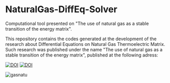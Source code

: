 # NaturalGas-DiffEq-Solver
Computational tool presented on "The use of natural gas as a stable transition of the energy matrix".

This repository contains the codes generated at the development of the research about Differential Equations on Natural Gas Thermoelectric Matrix.
Such research was published under the name "The use of natural gas as a stable transition of the energy matrix", published at the following adress:

[![DOI](https://zenodo.org/badge/doi/10.54033/cadpedv21n3-195.svg)](https://doi.org/10.54033/cadpedv21n3-195)
[![DOI](https://zenodo.org/badge/DOI/10.5281/zenodo.11209964.svg)](https://doi.org/10.5281/zenodo.11209964)

![gasnatu](https://github.com/DenisCosta/NaturalGas-DiffEq-Solver/assets/42891990/3bdb2d0f-4dae-439c-aa85-81dd75c1280d)
